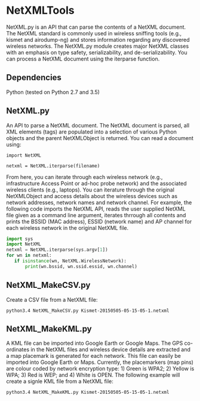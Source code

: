 # NetXMLTools
NetXML.py is an API that can parse the contents of a NetXML document. The NetXML standard is commonly used in wireless sniffing tools (e.g., kismet and airodump-ng) and stores information regarding any discovered wireless networks. The NetXML.py module creates major NetXML classes with an emphasis on type safety, serializability, and de-serializability. You can process a NetXML document using the iterparse function.

## Dependencies

Python (tested on Python 2.7 and 3.5)

## NetXML.py

An API to parse a NetXML document. The NetXML document is parsed, all XML elements (tags) are populated into a selection of various Python objects and the parent NetXMLObject is returned. You can read a document using:

```
import NetXML
```

```
netxml = NetXML.iterparse(filename)
```

From here, you can iterate through each wireless network (e.g., infrastructure Access Point or ad-hoc probe network) and the associated wireless clients (e.g., laptops). You can iterature through the original NetXMLObject and access details about the wireless devices such as network addresses, network names and network channel. For example, the following code imports the NetXML API, reads the user supplied NetXML file given as a command line argument, iterates thrrough all contents and prints the BSSID (MAC address), ESSID (network name) and AP channel for each wireless network in the original NetXML file.

```python
import sys
import NetXML
netxml = NetXML.iterparse(sys.argv[1])
for wn in netxml:
   if isinstance(wn, NetXML.WirelessNetwork):
       print(wn.bssid, wn.ssid.essid, wn.channel)
```

## NetXML_MakeCSV.py

Create a CSV file from a NetXML file:

```
python3.4 NetXML_MakeCSV.py Kismet-20150505-05-15-05-1.netxml
```

## NetXML_MakeKML.py

A KML file can be imported into Google Earth or Google Maps. The GPS co-ordinates in the NetXML files and wireless device details are extracted and a map placemark is generated for each network. This file can easily be imported into Google Earth or Maps. Currently, the placemarkers (map pins) are colour coded by network encryption type: 1) Green is WPA2; 2) Yellow is WPA; 3) Red is WEP; and 4) White is OPEN. The following example will create a signle KML file from a NetXML file:

```
python3.4 NetXML_MakeKML.py Kismet-20150505-05-15-05-1.netxml
```

